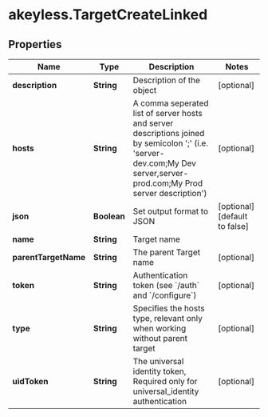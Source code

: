 # akeyless.TargetCreateLinked

## Properties

Name | Type | Description | Notes
------------ | ------------- | ------------- | -------------
**description** | **String** | Description of the object | [optional] 
**hosts** | **String** | A comma seperated list of server hosts and server descriptions joined by semicolon &#39;;&#39; (i.e. &#39;server-dev.com;My Dev server,server-prod.com;My Prod server description&#39;) | [optional] 
**json** | **Boolean** | Set output format to JSON | [optional] [default to false]
**name** | **String** | Target name | 
**parentTargetName** | **String** | The parent Target name | [optional] 
**token** | **String** | Authentication token (see &#x60;/auth&#x60; and &#x60;/configure&#x60;) | [optional] 
**type** | **String** | Specifies the hosts type, relevant only when working without parent target | [optional] 
**uidToken** | **String** | The universal identity token, Required only for universal_identity authentication | [optional] 


